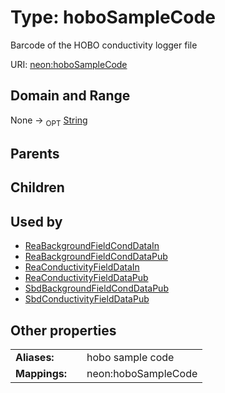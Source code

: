 
# Type: hoboSampleCode


Barcode of the HOBO conductivity logger file

URI: [neon:hoboSampleCode](https://data.neonscience.org/hoboSampleCode)


## Domain and Range

None ->  <sub>OPT</sub> [String](types/String.md)

## Parents


## Children


## Used by

 * [ReaBackgroundFieldCondDataIn](ReaBackgroundFieldCondDataIn.md)
 * [ReaBackgroundFieldCondDataPub](ReaBackgroundFieldCondDataPub.md)
 * [ReaConductivityFieldDataIn](ReaConductivityFieldDataIn.md)
 * [ReaConductivityFieldDataPub](ReaConductivityFieldDataPub.md)
 * [SbdBackgroundFieldCondDataPub](SbdBackgroundFieldCondDataPub.md)
 * [SbdConductivityFieldDataPub](SbdConductivityFieldDataPub.md)

## Other properties

|  |  |  |
| --- | --- | --- |
| **Aliases:** | | hobo sample code |
| **Mappings:** | | neon:hoboSampleCode |

